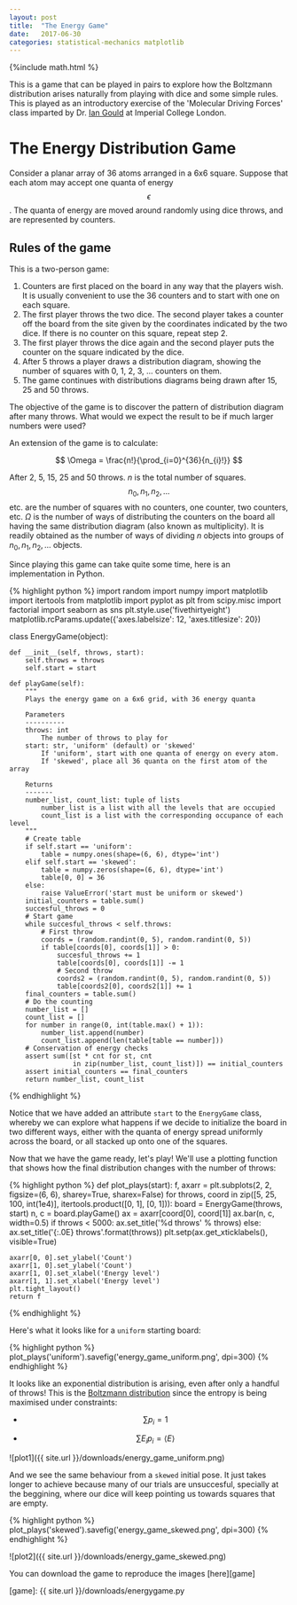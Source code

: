 ```yaml
---
layout: post
title:  "The Energy Game"
date:   2017-06-30
categories: statistical-mechanics matplotlib
---
```

{%include math.html %}

This is a game that can be played in pairs to explore how the Boltzmann distribution arises naturally
from playing with dice and some simple rules. This is played as an introductory exercise of the
'Molecular Driving Forces' class imparted by Dr. [Ian Gould][gould] at Imperial College London.

# The Energy Distribution Game
Consider a planar array of 36 atoms arranged in a 6x6 square. Suppose that each atom may accept one
quanta of energy $$\epsilon$$. The quanta of energy are moved around randomly using dice throws, and are
represented by counters.

## Rules of the game

This is a two-person game:

1. Counters are first placed on the board in any way that the players wish. It is usually convenient to use the 36 counters and to start with one on each square.
2. The first player throws the two dice. The second player takes a counter off the board from the site given by the coordinates indicated by the two dice. If there is no counter on this square, repeat step 2.
3. The first player throws the dice again and the second player puts the counter on the square indicated by the dice.
4. After 5 throws a player draws a distribution diagram, showing the number of squares with 0, 1, 2, 3, ... counters on them.
5. The game continues with distributions diagrams being drawn after 15, 25 and 50 throws.

The objective of the game is to discover the pattern of distribution diagram after many throws. What would we expect the result to be if much larger numbers were used?

An extension of the game is to calculate:


$$ \Omega = \frac{n!}{\prod_{i=0}^{36}{n_{i}!}} $$

After 2, 5, 15, 25 and 50 throws. $n$ is the total number of squares. $$n_{0}, n_{1}, n_{2}, ...$$ etc. are the number of squares with no counters, one counter, two counters, etc.
$\Omega$ is the number of ways of distributing the counters on the board all having the same distribution diagram (also known as multiplicity). It is readily obtained as the number
of ways of dividing $n$ objects into groups of $n_{0}, n_{1}, n_{2}, ...$ objects.

Since playing this game can take quite some time, here is an implementation in Python.

{% highlight python %}
import random
import numpy
import matplotlib
import itertools
from matplotlib import pyplot as plt
from scipy.misc import factorial
import seaborn as sns
plt.style.use('fivethirtyeight')
matplotlib.rcParams.update({'axes.labelsize': 12, 'axes.titlesize': 20})

class EnergyGame(object):

    def __init__(self, throws, start):
        self.throws = throws
        self.start = start

    def playGame(self):
        """
        Plays the energy game on a 6x6 grid, with 36 energy quanta

        Parameters
        ----------
        throws: int
            The number of throws to play for
        start: str, 'uniform' (default) or 'skewed'
            If 'uniform', start with one quanta of energy on every atom.
            If 'skewed', place all 36 quanta on the first atom of the array

        Returns
        -------
        number_list, count_list: tuple of lists
            number_list is a list with all the levels that are occupied
            count_list is a list with the corresponding occupance of each level
        """
        # Create table
        if self.start == 'uniform':
            table = numpy.ones(shape=(6, 6), dtype='int')
        elif self.start == 'skewed':
            table = numpy.zeros(shape=(6, 6), dtype='int')
            table[0, 0] = 36
        else:
            raise ValueError('start must be uniform or skewed')
        initial_counters = table.sum()
        succesful_throws = 0
        # Start game
        while succesful_throws < self.throws:
            # First throw
            coords = (random.randint(0, 5), random.randint(0, 5))
            if table[coords[0], coords[1]] > 0:
                succesful_throws += 1
                table[coords[0], coords[1]] -= 1
                # Second throw
                coords2 = (random.randint(0, 5), random.randint(0, 5))
                table[coords2[0], coords2[1]] += 1
        final_counters = table.sum()
        # Do the counting
        number_list = []
        count_list = []
        for number in range(0, int(table.max() + 1)):
            number_list.append(number)
            count_list.append(len(table[table == number]))
        # Conservation of energy checks
        assert sum([st * cnt for st, cnt
                    in zip(number_list, count_list)]) == initial_counters
        assert initial_counters == final_counters
        return number_list, count_list

{% endhighlight %}

Notice that we have added an attribute `start` to the `EnergyGame` class, whereby we can explore what happens if we decide to initialize the
board in two different ways, either with the quanta of energy spread uniformly across the board, or all stacked up onto one of the squares.

Now that we have the game ready, let's play!
We'll use a plotting function that shows how the final distribution changes with the number of throws:

{% highlight python %}
def plot_plays(start):
    f, axarr = plt.subplots(2, 2, figsize=(6, 6), sharey=True, sharex=False)
    for throws, coord in zip([5, 25, 100, int(1e4)], itertools.product([0, 1], [0, 1])):
        board = EnergyGame(throws, start)
        n, c = board.playGame()
        ax = axarr[coord[0], coord[1]]
        ax.bar(n, c, width=0.5)
        if throws < 5000:
            ax.set_title('%d throws' % throws)
        else:
            ax.set_title('{:.0E} throws'.format(throws))
        plt.setp(ax.get_xticklabels(), visible=True)

    axarr[0, 0].set_ylabel('Count')
    axarr[1, 0].set_ylabel('Count')
    axarr[1, 0].set_xlabel('Energy level')
    axarr[1, 1].set_xlabel('Energy level')
    plt.tight_layout()
    return f
{% endhighlight %}

Here's what it looks like for a `uniform` starting board:

{% highlight python %}
plot_plays('uniform').savefig('energy_game_uniform.png', dpi=300)
{% endhighlight %}

It looks like an exponential distribution is arising, even after only a handful of throws!
This is the [Boltzmann distribution](https://www.wikiwand.com/en/Boltzmann_distribution) since the entropy is being maximised under constraints:

-  $$ \sum p_{i} = 1 $$

-  $$ \sum E_{i}p_{i} = \langle E \rangle $$

![plot1]({{ site.url }}/downloads/energy_game_uniform.png)

And we see the same behaviour from a `skewed` initial pose. It just takes longer to achieve because many of our trials are unsuccesful,
specially at the beggining, where our dice will keep pointing us towards squares that are empty.

{% highlight python %}
plot_plays('skewed').savefig('energy_game_skewed.png', dpi=300)
{% endhighlight %}

![plot2]({{ site.url }}/downloads/energy_game_skewed.png)

You can download the game to reproduce the images [here][game]

[gould]: https://www.imperial.ac.uk/people/i.gould
[game]: {{ site.url }}/downloads/energygame.py